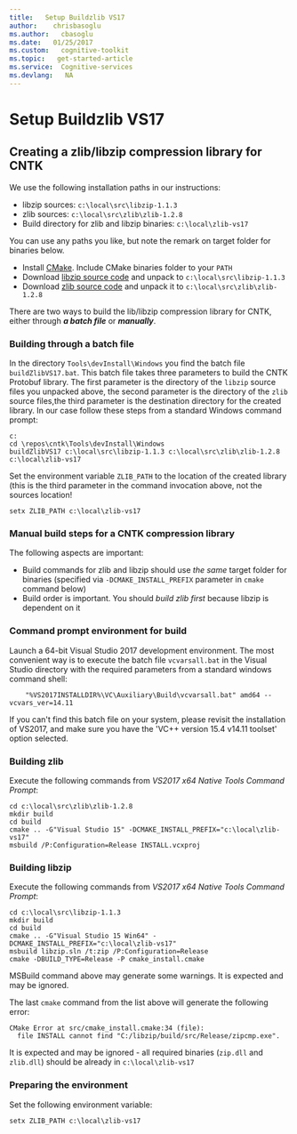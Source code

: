 ```yaml
---
title:   Setup Buildzlib VS17
author:    chrisbasoglu
ms.author:   cbasoglu
ms.date:   01/25/2017
ms.custom:   cognitive-toolkit
ms.topic:   get-started-article
ms.service:  Cognitive-services
ms.devlang:   NA
---
```

# Setup Buildzlib VS17

## Creating a zlib/libzip compression library for CNTK

We use the following installation paths in our instructions:

* libzip sources: `c:\local\src\libzip-1.1.3`
* zlib sources: `c:\local\src\zlib\zlib-1.2.8`
* Build directory for zlib and libzip binaries: `c:\local\zlib-vs17`

You can use any paths you like, but note the remark on target folder for binaries below.

* Install [CMake](https://cmake.org/download/). Include CMake binaries folder to your `PATH`
* Download [libzip source code](http://nih.at/libzip/) and unpack to `c:\local\src\libzip-1.1.3`
* Download [zlib source code](http://zlib.net/) and unpack it to `c:\local\src\zlib\zlib-1.2.8`

There are two ways to build the lib/libzip compression library for CNTK, either through ***a batch file*** or ***manually***.

### Building through a batch file

In the directory ```Tools\devInstall\Windows``` you find the batch file ```buildZlibVS17.bat```. This batch file takes three parameters to build the CNTK Protobuf library. The first parameter is the directory of the ```libzip``` source files you unpacked above, the second parameter is the directory of the ```zlib``` source files,the third parameter is the destination directory for the created library. In our case follow these steps from a standard Windows command prompt:

```
c:
cd \repos\cntk\Tools\devInstall\Windows
buildZlibVS17 c:\local\src\libzip-1.1.3 c:\local\src\zlib\zlib-1.2.8 c:\local\zlib-vs17
```

Set the environment variable `ZLIB_PATH` to the location of the created library (this is the third parameter in the command invocation above, not the sources location!

```
setx ZLIB_PATH c:\local\zlib-vs17
```

### Manual build steps for a CNTK compression library

The following aspects are important:

* Build commands for zlib and libzip should use *the same* target folder for binaries (specified via `-DCMAKE_INSTALL_PREFIX` parameter in `cmake` command below)
* Build order is important. You should *build zlib first* because libzip is dependent on it

### Command prompt environment for build

Launch a 64-bit Visual Studio 2017 development environment. The most convenient way is to execute the batch file `vcvarsall.bat` in the Visual Studio directory with the required parameters from a standard windows command shell:

```
    "%VS2017INSTALLDIR%\VC\Auxiliary\Build\vcvarsall.bat" amd64 --vcvars_ver=14.11
```

If you can't find this batch file on your system, please revisit the installation of VS2017, and make sure you have the 'VC++ version 15.4 v14.11 toolset' option selected.

### Building zlib

Execute the following commands from *VS2017 x64 Native Tools Command Prompt*:

```
cd c:\local\src\zlib\zlib-1.2.8
mkdir build
cd build
cmake .. -G"Visual Studio 15" -DCMAKE_INSTALL_PREFIX="c:\local\zlib-vs17"
msbuild /P:Configuration=Release INSTALL.vcxproj
```

### Building libzip

Execute the following commands from *VS2017 x64 Native Tools Command Prompt*:

```
cd c:\local\src\libzip-1.1.3
mkdir build
cd build
cmake .. -G"Visual Studio 15 Win64" -DCMAKE_INSTALL_PREFIX="c:\local\zlib-vs17"
msbuild libzip.sln /t:zip /P:Configuration=Release
cmake -DBUILD_TYPE=Release -P cmake_install.cmake
```

MSBuild command above may generate some warnings. It is expected and may be ignored.

The last `cmake` command from the list above will generate the following error:

```
CMake Error at src/cmake_install.cmake:34 (file):
  file INSTALL cannot find "C:/libzip/build/src/Release/zipcmp.exe".
```

It is expected and may be ignored - all required binaries (`zip.dll` and `zlib.dll`) should be already in `c:\local\zlib-vs17`

### Preparing the environment

Set the following environment variable:

```
setx ZLIB_PATH c:\local\zlib-vs17
```
